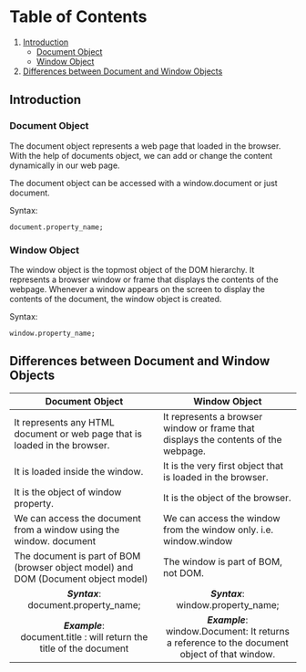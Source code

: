# Table of Contents
1. [Introduction](#introduction)
    - [Document Object](#document-object)
    - [Window Object](#window-object)
2. [Differences between Document and Window Objects](#differences-between-document-and-window-objects)
## Introduction
### Document Object
The document object represents a web page that loaded in the browser. With the help of documents object, we can add or change the content dynamically in our web page.<br>

The document object can be accessed with a window.document or just document.<br>

Syntax:
``` JS
document.property_name;
```
### Window Object
The window object is the topmost object of the DOM hierarchy. It represents a browser window or frame that displays the contents of the webpage. Whenever a window appears on the screen to display the contents of the document, the window object is created.

Syntax:
``` JS
window.property_name;
```

## Differences between Document and Window Objects
| <center>Document Object</center> | <center>Window Object</center> |
| ----------- | ----------- |
| It represents any HTML document or web page that is loaded in the browser. | It represents a browser window or frame that displays the contents of the webpage. |
| It is loaded inside the window. | It is the very first object that is loaded in the browser. | 
| It is the object of window property. | It is the object of the browser. | 
| We can access the document from a window using the window. document | We can access the window from the window only. i.e. window.window | 
| The document is part of BOM (browser object model) and DOM (Document object model) | The window is part of BOM, not DOM. | 
| <center>***Syntax***:<br> document.property_name;</center>| <center>***Syntax***:<br> window.property_name; </center>| 
| <center>***Example***: <br> document.title :  will return the title of the document</center> | <center>***Example***:<br>window.Document: It returns a reference to the document object of that window. </center> | 